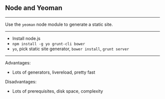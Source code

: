 ## Node and Yeoman

***

Use the `yeoman` node module to generate a static site.

***

 * Install node.js
 * `npm install -g yo grunt-cli bower`
 * `yo`, pick static site generator, `bower install`, `grunt server`

 ***

Advantages:

 * Lots of generators, livereload, pretty fast

Disadvantages:

 * Lots of prerequisites, disk space, complexity


